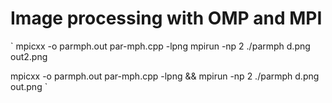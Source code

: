 # Image processing with OMP and MPI
`
mpicxx -o parmph.out par-mph.cpp  -lpng
mpirun -np 2 ./parmph d.png out2.png

mpicxx -o parmph.out par-mph.cpp  -lpng && mpirun -np 2 ./parmph d.png out.png
`
